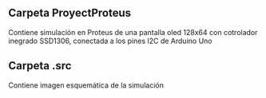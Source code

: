 

## **Carpeta ProyectProteus**
Contiene simulación en Proteus de una pantalla oled 128x64 con cotrolador inegrado SSD1306, conectada a los pines I2C de Arduino Uno

## **Carpeta .src**
Contiene imagen esquemática de la simulación

